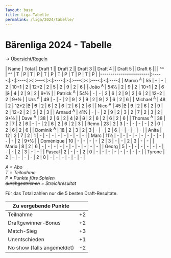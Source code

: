 ```yaml
---
layout: base
title: Liga-Tabelle
permalink: /liga/2024/tabelle/
---
```


# Bärenliga 2024 - Tabelle

→ [Übersicht/Regeln](/liga/uebersicht)

| Name                   | Total | Draft 1 || Draft 2 || Draft 3 || Draft 4 || Draft 5 || Draft 6 ||
| ^^                     | ^^    | T | P    | T | P    | T | P    | T | P    | T | P    | T | P    |
|------------------------|:-----:|:-:|:----:|:-:|:----:|:-:|:----:|:-:|:----:|:-:|:----:|:-:|:----:|
| Marco <sup>A</sup>     |  55   | - | -    | 2 | 10+1 | 2 | 12+2 | 2 | 5    | 2 | 9    | 2 | 6    |
| João <sup>A</sup>      |  54½  | 2 | 9    | 2 | 10+1 | 2 | 6    |~~2~~ | ~~4~~ | 2 | 9    | 2 |  9+½ |
| Patrick <sup>A</sup>   |  54½  | - | -    | 2 | 6    | 2 | 9    | 2 | 6    | 2 | 12+2 | 2 |  9+½ |
| Urs <sup>A</sup>       |  49   | - | -    | 2 | 9    | 2 | 9    | 2 | 9    | 2 | 6    | 2 | 6    |
| Michael <sup>A</sup>   |  48   | 2 | 12+2 |~~2~~ | ~~6~~ | 2 | 6    | 2 | 6    | 2 | 6    | 2 | 6    |
| Nico <sup>A</sup>      |  45   |~~2~~ | ~~3~~ | 2 | 6    | 2 | 9    | 2 | 12+2 | 2 | 3    | 2 |  3   |
| Arnaud <sup>A</sup>    |  41½  | - | -    | 2 | 9    | 2 | 3    | 2 | 7    | 2 | 3    | 2 |  9+½ |
| Dave <sup>A</sup>      |  38   | 2 | 6    | 2 | 4    |~~2~~ | ~~3~~ | 2 | 6    | 2 | 6    | 2 |  6    |
| Thomas <sup>A</sup>    |  38   | 2 | 7    | 2 | 6    | - | -    | 2 | 6    | 2 | 6    | 2 | 3    |
| Remo                   |  23   | 2 | 3    | - | -    | - | -    | 2 | 0    | 2 | 6    | 2 | 6    |
| Dominik <sup>A</sup>   |  18   | 2 | 3    | 2 | 3    | - | -    | 2 | 6    | - | -    | - | -    |
| Anita                  |  12   | 2 | 7    | 2 | 1    | - | -    | - | -    | - | -    | - | -    |
| Marc                   |  11½  | - | -    | - | -    | - | -    | - | -    | - | -    | 2 | 9+½  |
| Doménique              |  10   | - | -    | - | -    | 2 | 3    | - | -    | 2 | 3    | - | -    |
| Mario                  |  8    | 2 | 6    | - | -    | - | -    | - | -    | - | -    | - | -    |
| Georg                  |  5    | - | -    | - | -    | - | -    | - | -    | 2 | 3    | - | -    |
| Pascal                 |  2    | - | -    | 2 | 0    | - | -    | - | -    | - | -    | - | -    |
| Tyrone                 |  2    | - | -    | - | -    | 2 | 0    | - | -    | - | -    | - | -    |

_A = Abo_\
_T = Teilnahme_\
_P = Punkte fürs Spielen_\
_~~durchgestrichen~~ = Streichresultat_

Für das Total zählen nur die 5 besten Draft-Resultate.

| Zu vergebende Punkte       ||
|----------------------------|----|
| Teilnahme                  | +2 |
| Draftgewinner-Bonus        | +2 |
| Match-Sieg                 | +3 |
| Unentschieden              | +1 |
| No show (falls angemeldet) | -2 |
